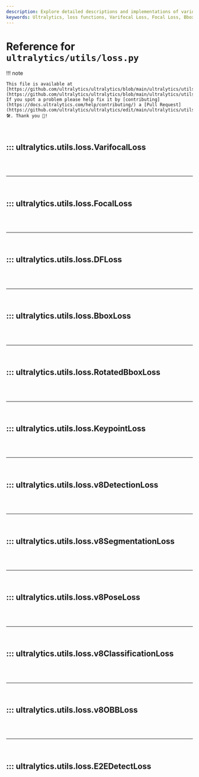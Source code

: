 ```yaml
---
description: Explore detailed descriptions and implementations of various loss functions used in Ultralytics models, including Varifocal Loss, Focal Loss, Bbox Loss, and more.
keywords: Ultralytics, loss functions, Varifocal Loss, Focal Loss, Bbox Loss, Rotated Bbox Loss, Keypoint Loss, YOLO, model training, documentation
---
```


# Reference for `ultralytics/utils/loss.py`

!!! note

    This file is available at [https://github.com/ultralytics/ultralytics/blob/main/ultralytics/utils/loss.py](https://github.com/ultralytics/ultralytics/blob/main/ultralytics/utils/loss.py). If you spot a problem please help fix it by [contributing](https://docs.ultralytics.com/help/contributing/) a [Pull Request](https://github.com/ultralytics/ultralytics/edit/main/ultralytics/utils/loss.py) 🛠️. Thank you 🙏!

<br>

## ::: ultralytics.utils.loss.VarifocalLoss

<br><br><hr><br>

## ::: ultralytics.utils.loss.FocalLoss

<br><br><hr><br>

## ::: ultralytics.utils.loss.DFLoss

<br><br><hr><br>

## ::: ultralytics.utils.loss.BboxLoss

<br><br><hr><br>

## ::: ultralytics.utils.loss.RotatedBboxLoss

<br><br><hr><br>

## ::: ultralytics.utils.loss.KeypointLoss

<br><br><hr><br>

## ::: ultralytics.utils.loss.v8DetectionLoss

<br><br><hr><br>

## ::: ultralytics.utils.loss.v8SegmentationLoss

<br><br><hr><br>

## ::: ultralytics.utils.loss.v8PoseLoss

<br><br><hr><br>

## ::: ultralytics.utils.loss.v8ClassificationLoss

<br><br><hr><br>

## ::: ultralytics.utils.loss.v8OBBLoss

<br><br><hr><br>

## ::: ultralytics.utils.loss.E2EDetectLoss

<br><br>

